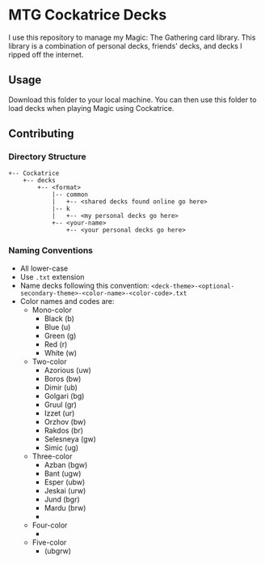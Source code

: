 # MTG Cockatrice Decks

I use this repository to manage my Magic: The Gathering card library. This library is a combination of personal decks, friends' decks, and decks I ripped off the internet.

## Usage

Download this folder to your local machine. You can then use this folder to load decks when playing Magic using Cockatrice.

## Contributing

### Directory Structure

```
+-- Cockatrice
    +-- decks
        +-- <format> 
            |-- common 
            |   +-- <shared decks found online go here>
            |-- k
            |   +-- <my personal decks go here>
            +-- <your-name>
                +-- <your personal decks go here>
```

### Naming Conventions

* All lower-case
* Use `.txt` extension
* Name decks following this convention: `<deck-theme>-<optional-secondary-theme>-<color-name>-<color-code>.txt`
* Color names and codes are:
  * Mono-color
    * Black (b)
    * Blue (u)
    * Green (g)
    * Red (r)
    * White (w)
  * Two-color
    * Azorious (uw)
    * Boros (bw)
    * Dimir (ub)
    * Golgari (bg)
    * Gruul (gr)
    * Izzet (ur)
    * Orzhov (bw)
    * Rakdos (br)
    * Selesneya (gw)
    * Simic (ug)
  * Three-color
    * Azban (bgw)
    * Bant (ugw)
    * Esper (ubw)
    * Jeskai (urw)
    * Jund (bgr)
    * Mardu (brw)
    * <forgot the rest>
  * Four-color
    * <idk>
  * Five-color
    * (ubgrw)
